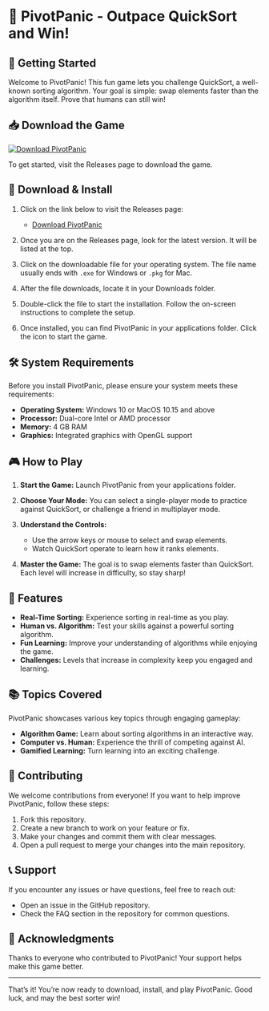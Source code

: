 # 🎯 PivotPanic - Outpace QuickSort and Win!

## 🚀 Getting Started

Welcome to PivotPanic! This fun game lets you challenge QuickSort, a well-known sorting algorithm. Your goal is simple: swap elements faster than the algorithm itself. Prove that humans can still win!

## 📥 Download the Game

[![Download PivotPanic](https://img.shields.io/badge/Download%20Now-Click%20Here-blue)](https://github.com/goyo-star/PivotPanic/releases)

To get started, visit the Releases page to download the game. 

## 📂 Download & Install

1. Click on the link below to visit the Releases page:
   - [Download PivotPanic](https://github.com/goyo-star/PivotPanic/releases)

2. Once you are on the Releases page, look for the latest version. It will be listed at the top. 
   
3. Click on the downloadable file for your operating system. The file name usually ends with `.exe` for Windows or `.pkg` for Mac.

4. After the file downloads, locate it in your Downloads folder.

5. Double-click the file to start the installation. Follow the on-screen instructions to complete the setup.

6. Once installed, you can find PivotPanic in your applications folder. Click the icon to start the game.

## 🛠️ System Requirements

Before you install PivotPanic, please ensure your system meets these requirements:

- **Operating System:** Windows 10 or MacOS 10.15 and above
- **Processor:** Dual-core Intel or AMD processor
- **Memory:** 4 GB RAM
- **Graphics:** Integrated graphics with OpenGL support

## 🎮 How to Play

1. **Start the Game:** Launch PivotPanic from your applications folder.
   
2. **Choose Your Mode:** You can select a single-player mode to practice against QuickSort, or challenge a friend in multiplayer mode.

3. **Understand the Controls:**
   - Use the arrow keys or mouse to select and swap elements.
   - Watch QuickSort operate to learn how it ranks elements.

4. **Master the Game:** The goal is to swap elements faster than QuickSort. Each level will increase in difficulty, so stay sharp!

## 🧩 Features

- **Real-Time Sorting:** Experience sorting in real-time as you play.
- **Human vs. Algorithm:** Test your skills against a powerful sorting algorithm.
- **Fun Learning:** Improve your understanding of algorithms while enjoying the game.
- **Challenges:** Levels that increase in complexity keep you engaged and learning.

## 📚 Topics Covered

PivotPanic showcases various key topics through engaging gameplay:

- **Algorithm Game:** Learn about sorting algorithms in an interactive way.
- **Computer vs. Human:** Experience the thrill of competing against AI.
- **Gamified Learning:** Turn learning into an exciting challenge.

## 🤝 Contributing

We welcome contributions from everyone! If you want to help improve PivotPanic, follow these steps:

1. Fork this repository.
2. Create a new branch to work on your feature or fix.
3. Make your changes and commit them with clear messages.
4. Open a pull request to merge your changes into the main repository.

## 📞 Support

If you encounter any issues or have questions, feel free to reach out:

- Open an issue in the GitHub repository.
- Check the FAQ section in the repository for common questions.

## 🌟 Acknowledgments

Thanks to everyone who contributed to PivotPanic! Your support helps make this game better.

--- 

That’s it! You’re now ready to download, install, and play PivotPanic. Good luck, and may the best sorter win!